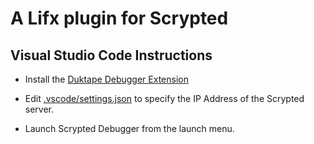 # A Lifx plugin for Scrypted

## Visual Studio Code Instructions

* Install the [Duktape Debugger Extension](https://marketplace.visualstudio.com/items?itemName=koush.duk-debug)

* Edit [.vscode/settings.json](blob/master/.vscode/settings.json) to specify the IP Address of the Scrypted server.
* Launch Scrypted Debugger from the launch menu.
